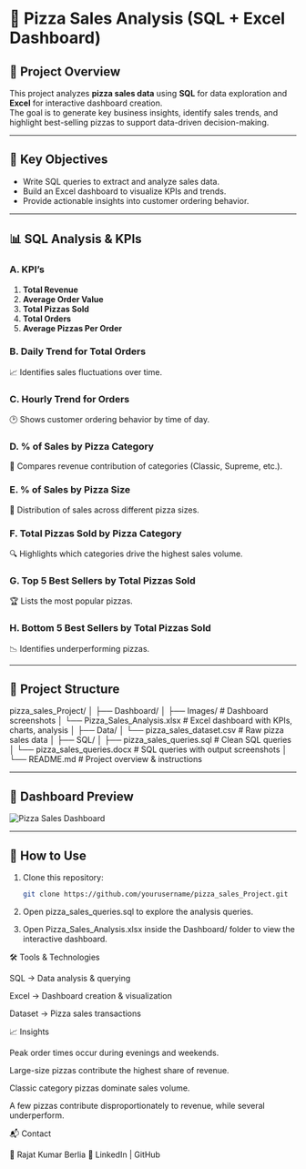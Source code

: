 # 🍕 Pizza Sales Analysis (SQL + Excel Dashboard)

## 📖 Project Overview
This project analyzes **pizza sales data** using **SQL** for data exploration and **Excel** for interactive dashboard creation.  
The goal is to generate key business insights, identify sales trends, and highlight best-selling pizzas to support data-driven decision-making.  

---

## 🎯 Key Objectives
- Write SQL queries to extract and analyze sales data.  
- Build an Excel dashboard to visualize KPIs and trends.  
- Provide actionable insights into customer ordering behavior.  

---

## 📊 SQL Analysis & KPIs

### A. KPI’s
1. **Total Revenue**  
2. **Average Order Value**  
3. **Total Pizzas Sold**  
4. **Total Orders**  
5. **Average Pizzas Per Order**  

### B. Daily Trend for Total Orders  
📈 Identifies sales fluctuations over time.  

### C. Hourly Trend for Orders  
🕑 Shows customer ordering behavior by time of day.  

### D. % of Sales by Pizza Category  
🍕 Compares revenue contribution of categories (Classic, Supreme, etc.).  

### E. % of Sales by Pizza Size  
📏 Distribution of sales across different pizza sizes.  

### F. Total Pizzas Sold by Pizza Category  
🔍 Highlights which categories drive the highest sales volume.  

### G. Top 5 Best Sellers by Total Pizzas Sold  
🏆 Lists the most popular pizzas.  

### H. Bottom 5 Best Sellers by Total Pizzas Sold  
📉 Identifies underperforming pizzas.  

---

## 📂 Project Structure
pizza_sales_Project/
│
├── Dashboard/
│ ├── Images/ # Dashboard screenshots
│ └── Pizza_Sales_Analysis.xlsx # Excel dashboard with KPIs, charts, analysis
│
├── Data/
│ └── pizza_sales_dataset.csv # Raw pizza sales data
│
├── SQL/
│ ├── pizza_sales_queries.sql # Clean SQL queries
│ └── pizza_sales_queries.docx # SQL queries with output screenshots
│
└── README.md # Project overview & instructions




---

## 📸 Dashboard Preview
![Pizza Sales Dashboard](Dashboard/Images/dashboard_screenshot.png)  

---

## 🚀 How to Use
1. Clone this repository:
   ```bash
   git clone https://github.com/yourusername/pizza_sales_Project.git


2. Open pizza_sales_queries.sql to explore the analysis queries.

3. Open Pizza_Sales_Analysis.xlsx inside the Dashboard/ folder to view the interactive dashboard.

🛠️ Tools & Technologies

SQL → Data analysis & querying

Excel → Dashboard creation & visualization

Dataset → Pizza sales transactions

📈 Insights

Peak order times occur during evenings and weekends.

Large-size pizzas contribute the highest share of revenue.

Classic category pizzas dominate sales volume.

A few pizzas contribute disproportionately to revenue, while several underperform.

📬 Contact

👤 Rajat Kumar Berlia
🔗 LinkedIn 
 | GitHub 
